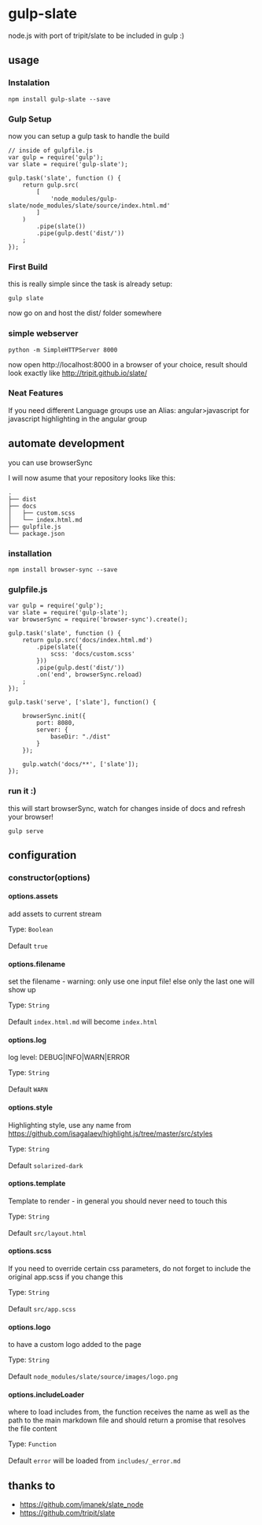 # gulp-slate

node.js with port of tripit/slate to be included in gulp :)

## usage

### Instalation
```
npm install gulp-slate --save
```

### Gulp Setup

now you can setup a gulp task to handle the build
```
// inside of gulpfile.js
var gulp = require('gulp');
var slate = require('gulp-slate');

gulp.task('slate', function () {
    return gulp.src(
        [
            'node_modules/gulp-slate/node_modules/slate/source/index.html.md'
        ]
    )
        .pipe(slate())
        .pipe(gulp.dest('dist/'))
    ;
});
```

### First Build

this is really simple since the task is already setup:

```
gulp slate
```

now go on and host the dist/ folder somewhere

### simple webserver
```
python -m SimpleHTTPServer 8000
```

now open http://localhost:8000 in a browser of your choice, result should look exactly like http://tripit.github.io/slate/

### Neat Features

If you need different Language groups use an Alias: angular>javascript for javascript highlighting in the angular group

## automate development

you can use browserSync

I will now asume that your repository looks like this:

    .
    ├── dist
    ├── docs
    │   ├── custom.scss
    │   └── index.html.md
    ├── gulpfile.js
    └── package.json

### installation

```
npm install browser-sync --save
```

### gulpfile.js
```
var gulp = require('gulp');
var slate = require('gulp-slate');
var browserSync = require('browser-sync').create();

gulp.task('slate', function () {
    return gulp.src('docs/index.html.md')
        .pipe(slate({
            scss: 'docs/custom.scss'
        }))
        .pipe(gulp.dest('dist/'))
        .on('end', browserSync.reload)
    ;
});

gulp.task('serve', ['slate'], function() {

    browserSync.init({
        port: 8080,
        server: {
            baseDir: "./dist"
        }
    });

    gulp.watch('docs/**', ['slate']);
});

```

### run it :)

this will start browserSync, watch for changes inside of docs and refresh your browser!

```
gulp serve
```

## configuration

### constructor(options)
#### options.assets
add assets to current stream

Type: `Boolean`<br><br>Default `true`

#### options.filename
set the filename - warning: only use one input file! else only the last one will show up

Type: `String`<br><br>Default `index.html.md` will become `index.html`

#### options.log
log level: DEBUG|INFO|WARN|ERROR

Type: `String`<br><br>Default `WARN`

#### options.style
Highlighting style, use any name from https://github.com/isagalaev/highlight.js/tree/master/src/styles

Type: `String`<br><br>Default `solarized-dark`

#### options.template
Template to render - in general you should never need to touch this

Type: `String`<br><br>Default `src/layout.html`

#### options.scss
If you need to override certain css parameters, do not forget to include the original app.scss if you change this

Type: `String`<br><br>Default `src/app.scss`

#### options.logo
to have a custom logo added to the page

Type: `String`<br><br>Default `node_modules/slate/source/images/logo.png`

#### options.includeLoader
where to load includes from, the function receives the name as well as the
path to the main markdown file and should return a promise that resolves the file content

Type: `Function`<br><br>Default `error` will be loaded from `includes/_error.md`

## thanks to
* https://github.com/jmanek/slate_node
* https://github.com/tripit/slate
